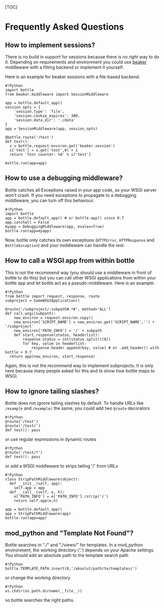 [TOC]

# Frequently Asked Questions

[beaker]: http://beaker.groovie.org/

## How to implement sessions?

There is no build in support for sessions because there is no *right*
way to do it. Depending on requirements and environment you could use [beaker][]
middleware with a fitting backend or implement it yourself.

Here is an example for beaker sessions with a file-based backend.

    #!Python
    import bottle
    from beaker.middleware import SessionMiddleware

    app = bottle.default_app()
    session_opts = {
        'session.type': 'file',
        'session.cookie_expires': 300,
        'session.data_dir': './data'
    }
    app = SessionMiddleware(app, session_opts)

    @bottle.route('/test')
    def test():
      s = bottle.request.environ.get('beaker.session')
      s['test'] = s.get('test',0) + 1
      return 'Test counter: %d' % s['test']

    bottle.run(app=app)



## How to use a debugging middleware?

Bottle catches all Exceptions raised in your app code, so your WSGI server won't crash. If you need exceptions to propagate to a debugging middleware, you can turn off this behaviour.

    #!Python
    import bottle
    app = bottle.default_app() # or bottle.app() since 0.7
    app.catchall = False
    myapp = DebuggingMiddleware(app, evalex=True)
    bottle.run(app=myapp)

Now, bottle only catches its own exceptions (`HTTPError`, `HTTPResponse` and `BottleException`) and your middleware can handle the rest.




## How to call a WSGI app from within bottle

This is not the recommend way (you should use a middleware in front of bottle to do this) but you can call other WSGI applications from within your bottle app and let bottle act as a pseudo-middleware. Here is an example:

    #!Python
    from bottle import request, response, route
    subproject = SomeWSGIApplication()

    @route('/subproject/:subpath#.*#', method='ALL')
    def call_wsgi(subpath):
        new_environ = request.environ.copy()
        new_environ['SCRIPT_NAME'] = new_environ.get('SCRIPT_NAME','') + '/subproject'
        new_environ['PATH_INFO'] = '/' + subpath
        def start_response(status, headerlist):
            response.status = int(status.split()[0])
            for key, value in headerlist:
                response.header.append(key, value) # or .add_header() with bottle < 0.7
      return app(new_environ, start_response)

Again, this is not the recommend way to implement subprojects. It is only here because many people asked for this and to show how bottle maps to WSGI.

## How to ignore tailing slashes?

Bottle does not ignore tailing slashes by default. 
To handle URLs like `/example` and `/example/` the same, 
you could add two `@route` decorators

    #!Python
    @route('/test')
    @route('/test/')
    def test(): pass

or use regular expressions in dynamic routes

    #!Python
    @route('/test/?')
    def test(): pass

or add a WSGI middleware to strips tailing '/' from URLs

    #!Python
    class StripPathMiddleware(object):
      def __init__(self, app):
        self.app = app
      def __call__(self, e, h):
        e['PATH_INFO'] = e['PATH_INFO'].rstrip('/')
        return self.app(e,h)
    
    app = bottle.default_app()
    app = StripPathMiddleware(app)
    bottle.run(app=app)






## mod_python and "Template Not Found"?

Bottle searches in "./" and "./views/" for templates. In a mod_python
environment, the working directory ('.') depends on your Apache settings. You
should add an absolute path to the template search path

    #!Python
    bottle.TEMPLATE_PATH.insert(0,'/absolut/path/to/templates/')

or change the working directory

    #!Python
    os.chdir(os.path.dirname(__file__))

so bottle searches the right paths.

